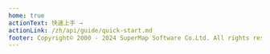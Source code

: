 ```yaml
---
home: true
actionText: 快速上手 →
actionLink: /zh/api/guide/quick-start.md
footer: Copyright© 2000 - 2024 SuperMap Software Co.Ltd. All rights reserved.
---
```

